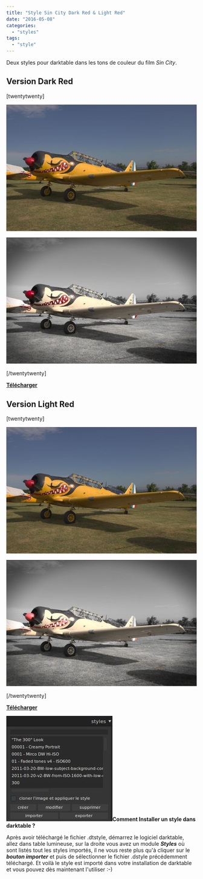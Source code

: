 ```yaml
---
title: "Style Sin City Dark Red & Light Red"
date: "2016-05-08"
categories: 
  - "styles"
tags: 
  - "style"
---
```


Deux styles pour darktable dans les tons de couleur du film _Sin City_.

## Version Dark Red

\[twentytwenty\]

![](images/original.jpeg)

![](images/Sin_City_Dark_Red.jpeg)

\[/twentytwenty\]

 

**[Télécharger](https://darktable.fr/download/Styles/Sin%20City%20Dark%20Red.dtstyle)**

## Version Light Red

\[twentytwenty\]

![](images/original.jpeg)

![](images/Sin_City_Light_Red.jpeg)

\[/twentytwenty\]

 

**[Télécharger](https://darktable.fr/download/Styles/Sin%20City%20Light%20Red.dtstyle)**

**![installation-style](images/installation-style.jpeg)Comment Installer un style dans darktable ?**

Après avoir téléchargé le fichier .dtstyle, démarrez le logiciel darktable, allez dans table lumineuse, sur la droite vous avez un module **_Styles_** où sont listés tout les styles importés, il ne vous reste plus qu'à cliquer sur le _**bouton importer**_ et puis de sélectionner le fichier .dstyle précédemment téléchargé. Et voilà le style est importé dans votre installation de darktable et vous pouvez dès maintenant l'utiliser :-)
